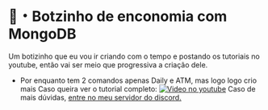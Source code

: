  # 🍭・Botzinho de enconomia com MongoDB
Um botizinho que eu vou ir criando com o tempo e postando os tutoriais no youtube, então vai ser meio que progressiva a criação dele.
 -  Por enquanto tem 2 comandos apenas Daily e ATM, mas logo logo crio mais
 Caso queira ver o tutorial completo:
[![Video no youtube](https://img.youtube.com/vi/qITtRfzKFdM/0.jpg)](https://www.youtube.com/watch?v=qITtRfzKFdM)
Caso de mais dúvidas, [entre no meu servidor do discord.](https://discord.gg/2BW3AJhCD3)